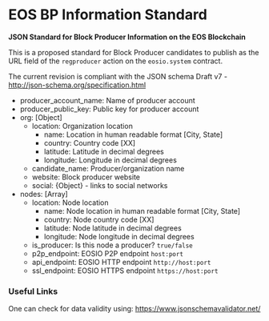 # EOS BP Information Standard
**JSON Standard for Block Producer Information on the EOS Blockchain**

This is a proposed standard for Block Producer candidates to publish as the URL field of the `regproducer` action on the `eosio.system` contract.

The current revision is compliant with the JSON schema Draft v7 - http://json-schema.org/specification.html

- producer_account_name: Name of producer account
- producer_public_key: Public key for producer account
- org: [Object]
  - location: Organization location
    - name: Location in human readable format [City, State]
    - country: Country code [XX]
    - latitude: Latitude in decimal degrees
    - longitude: Longitude in decimal degrees
  - candidate_name: Producer/organization name
  - website: Block producer website
  - social: {Object} - links to social networks
- nodes: [Array]
  - location: Node location
      - name: Node location in human readable format [City, State]
      - country: Node country code [XX]
      - latitude: Node latitude in decimal degrees
      - longitude: Node longitude in decimal degrees
  - is_producer: Is this node a producer? `true/false`
  - p2p_endpoint: EOSIO P2P endpoint `host:port`
  - api_endpoint: EOSIO HTTP endpoint `http://host:port`
  - ssl_endpoint: EOSIO HTTPS endpoint `https://host:port`

### Useful Links
One can check for data validity using: https://www.jsonschemavalidator.net/
